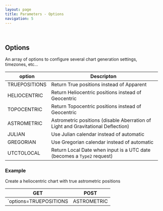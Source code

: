```yaml
---
layout: page
title: Parameters - Options
navigation: 5
---
```


<style>
	.inner a {
		color: royalblue;
		font-weight: bold;
	}
	.inner code {
		font-size: 100%;
	}
	.navigation li {
		padding: 0.3vh;
	}
	.sidebar .sidebar-main {
	    height: calc(100% - 50px);
	    overflow-y: scroll;
	}
</style>

<br>

## Options

An array of options to configure several chart generation settings, timezones, etc...

| option | Descripton |
|---|---|
| TRUEPOSITIONS | Return True positions instead of Apparent |
| HELIOCENTRIC | Return Heliocentric positions instead of Geocentric |
| TOPOCENTRIC | Return Topocentric positions instead of Geocentric |
| ASTROMETRIC | Astrometric positions (disable Aberration of Light and Gravitational Deflection) |
| JULIAN | Use Julian calendar instead of automatic |
| GREGORIAN | Use Gregorian calendar instead of automatic |
| UTCTOLOCAL | Return Local Date when input is a UTC date (becomes a `Type2` request) |

### Example

Create a heliocentric chart with true astrometric positions

| GET | POST |
|---|---|
|`options=TRUEPOSITIONS|ASTROMETRIC|HELIOCENTRIC`|`options:["TRUEPOSITIONS","ASTROMETRIC","HELIOCENTRIC"]`|

<br><br><br>
